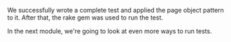 We successfully wrote a complete test and applied the page object pattern to it.
After that, the rake gem was used to run the test.

In the next module, we're going to look at even more ways to run tests.